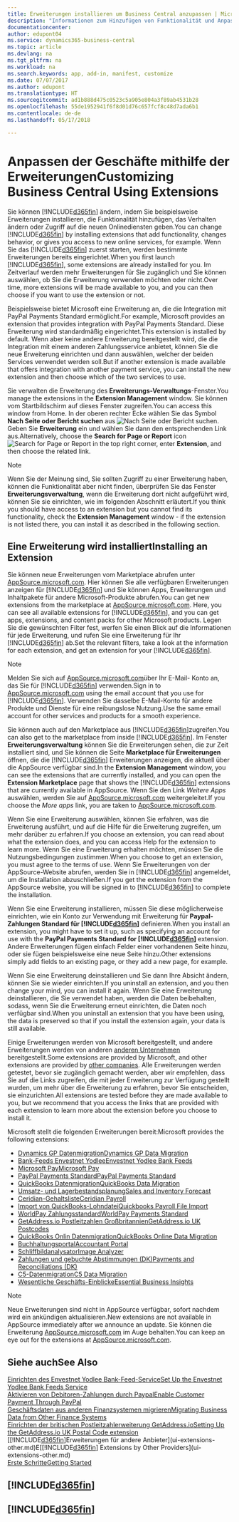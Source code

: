 ```yaml
---
title: Erweiterungen installieren um Business Central anzupassen | Microsoft Docs
description: "Informationen zum Hinzufügen von Funktionalität und Anpassungen für Business Central durch die Installation von Erweiterungen."
documentationcenter: 
author: edupont04
ms.service: dynamics365-business-central
ms.topic: article
ms.devlang: na
ms.tgt_pltfrm: na
ms.workload: na
ms.search.keywords: app, add-in, manifest, customize
ms.date: 07/07/2017
ms.author: edupont
ms.translationtype: HT
ms.sourcegitcommit: ad1b888d475c0523c5a905e804a3f89ab4531b28
ms.openlocfilehash: 55de1952941f6f8d01d76c657fcf8c48d7ada6b1
ms.contentlocale: de-de
ms.lasthandoff: 05/17/2018

---
```

# <a name="customizing-business-central-using-extensions"></a><span data-ttu-id="6dc07-103">Anpassen der Geschäfte mithilfe der Erweiterungen</span><span class="sxs-lookup"><span data-stu-id="6dc07-103">Customizing Business Central Using Extensions</span></span>
<span data-ttu-id="6dc07-104">Sie können [!INCLUDE[d365fin](includes/d365fin_md.md)] ändern, indem Sie beispielsweise Erweiterungen installieren, die Funktionalität hinzufügen, das Verhalten ändern oder Zugriff auf die neuen Onlinediensten geben.</span><span class="sxs-lookup"><span data-stu-id="6dc07-104">You can change [!INCLUDE[d365fin](includes/d365fin_md.md)] by installing extensions that add functionality, changes behavior, or gives you access to new online services, for example.</span></span>
<span data-ttu-id="6dc07-105">Wenn Sie das [!INCLUDE[d365fin](includes/d365fin_md.md)] zuerst starten, werden bestimmte Erweiterungen bereits eingerichtet.</span><span class="sxs-lookup"><span data-stu-id="6dc07-105">When you first launch [!INCLUDE[d365fin](includes/d365fin_md.md)], some extensions are already installed for you.</span></span> <span data-ttu-id="6dc07-106">Im Zeitverlauf werden mehr Erweiterungen für Sie zugänglich und Sie können auswählen, ob Sie die Erweiterung verwenden möchten oder nicht.</span><span class="sxs-lookup"><span data-stu-id="6dc07-106">Over time, more extensions will be made available to you, and you can then choose if you want to use the extension or not.</span></span>

<span data-ttu-id="6dc07-107">Beispielsweise bietet Microsoft eine Erweiterung an, die die Integration mit PayPal Payments Standard ermöglicht.</span><span class="sxs-lookup"><span data-stu-id="6dc07-107">For example, Microsoft provides an extension that provides integration with PayPal Payments Standard.</span></span> <span data-ttu-id="6dc07-108">Diese Erweiterung wird standardmäßig eingerichtet.</span><span class="sxs-lookup"><span data-stu-id="6dc07-108">This extension is installed by default.</span></span>
<span data-ttu-id="6dc07-109">Wenn aber keine andere Erweiterung bereitgestellt wird, die die Integration mit einem anderen Zahlungsservice anbietet, können Sie die neue Erweiterung einrichten und dann auswählen, welcher der beiden Services verwendet werden soll.</span><span class="sxs-lookup"><span data-stu-id="6dc07-109">But if another extension is made available that offers integration with another payment service, you can install the new extension and then choose which of the two services to use.</span></span>  

<span data-ttu-id="6dc07-110">Sie verwalten die Erweiterung des **Erweiterungs-Verwaltungs**-Fenster.</span><span class="sxs-lookup"><span data-stu-id="6dc07-110">You manage the extensions in the **Extension Management** window.</span></span> <span data-ttu-id="6dc07-111">Sie können vom Startbildschirm auf dieses Fenster zugreifen.</span><span class="sxs-lookup"><span data-stu-id="6dc07-111">You can access this window from Home.</span></span> <span data-ttu-id="6dc07-112">In der oberen rechter Ecke wählen Sie das Symbol **Nach Seite oder Bericht suchen** aus ![Nach Seite oder Bericht suchen](media/ui-search/search_small.png "Symbol nach Seite oder Bericht suchen"). Geben Sie **Erweiterung** ein und wählen Sie dann den entsprechenden Link aus.</span><span class="sxs-lookup"><span data-stu-id="6dc07-112">Alternatively, choose the **Search for Page or Report** icon ![Search for Page or Report](media/ui-search/search_small.png "Search for Page or Report icon") in the top right corner, enter **Extension**, and then choose the related link.</span></span>  

> [!NOTE]  
>   <span data-ttu-id="6dc07-113">Wenn Sie der Meinung sind, Sie sollten Zugriff zu einer Erweiterung haben, können die Funktionalität aber nicht finden, überprüfen Sie das Fenster **Erweiterungsverwaltung**, wenn die Erweiterung dort nicht aufgeführt wird, können Sie sie einrichten, wie im folgenden Abschnitt erläutert.</span><span class="sxs-lookup"><span data-stu-id="6dc07-113">If you think you should have access to an extension but you cannot find its functionality, check the **Extension Management** window - if the extension is not listed there, you can install it as described in the following section.</span></span>  

## <a name="installing-an-extension"></a><span data-ttu-id="6dc07-114">Eine Erweiterung wird installiert</span><span class="sxs-lookup"><span data-stu-id="6dc07-114">Installing an Extension</span></span>
<span data-ttu-id="6dc07-115">Sie können neue Erweiterungen vom Marketplace abrufen unter [AppSource.microsoft.com](https://appsource.microsoft.com/en-us/marketplace/apps?product=dynamics-365%3Bdynamics-365-for-financials&page=1). Hier können Sie alle verfügbaren Erweiterungen anzeigen für [!INCLUDE[d365fin](includes/d365fin_md.md)] und Sie können Apps, Erweiterungen und Inhaltpakete für andere Microsoft-Produkte abrufen.</span><span class="sxs-lookup"><span data-stu-id="6dc07-115">You can get new extensions from the marketplace at [AppSource.microsoft.com](https://appsource.microsoft.com/en-us/marketplace/apps?product=dynamics-365%3Bdynamics-365-for-financials&page=1). Here, you can see all available extensions for [!INCLUDE[d365fin](includes/d365fin_md.md)], and you can get apps, extensions, and content packs for other Microsoft products.</span></span> <span data-ttu-id="6dc07-116">Legen Sie die gewünschten Filter fest, werfen Sie einen Blick auf die Informationen für jede Erweiterung, und rufen Sie eine Erweiterung für Ihr [!INCLUDE[d365fin](includes/d365fin_md.md)] ab.</span><span class="sxs-lookup"><span data-stu-id="6dc07-116">Set the relevant filters, take a look at the information for each extension, and get an extension for your [!INCLUDE[d365fin](includes/d365fin_md.md)].</span></span>  
> [!NOTE]  
>   <span data-ttu-id="6dc07-117">Melden Sie sich auf [AppSource.microsoft.com](https://appsource.microsoft.com/)über Ihr E-Mail- Konto an, das Sie für [!INCLUDE[d365fin](includes/d365fin_md.md)] verwenden.</span><span class="sxs-lookup"><span data-stu-id="6dc07-117">Sign in to [AppSource.microsoft.com](https://appsource.microsoft.com/) using the email account that you use for [!INCLUDE[d365fin](includes/d365fin_md.md)].</span></span> <span data-ttu-id="6dc07-118">Verwenden Sie dasselbe E-Mail-Konto für andere Produkte und Dienste für eine reibungslose Nutzung.</span><span class="sxs-lookup"><span data-stu-id="6dc07-118">Use the same email account for other services and products for a smooth experience.</span></span>  

<span data-ttu-id="6dc07-119">Sie können auch auf den Marketplace aus [!INCLUDE[d365fin](includes/d365fin_md.md)]zugreifen.</span><span class="sxs-lookup"><span data-stu-id="6dc07-119">You can also get to the marketplace from inside [!INCLUDE[d365fin](includes/d365fin_md.md)].</span></span> <span data-ttu-id="6dc07-120">Im Fenster **Erweiterungsverwaltung** können Sie die Erweiterungen sehen, die zur Zeit installiert sind, und Sie können die Seite **Marketplace für Erweiterungen** öffnen, die die [!INCLUDE[d365fin](includes/d365fin_md.md)] Erweiterungen anzeigen, die aktuell über die AppSource verfügbar sind.</span><span class="sxs-lookup"><span data-stu-id="6dc07-120">In the **Extension Management** window, you can see the extensions that are currently installed, and you can open the **Extension Marketplace** page that shows the [!INCLUDE[d365fin](includes/d365fin_md.md)] extensions that are currently available in AppSource.</span></span> <span data-ttu-id="6dc07-121">Wenn Sie den Link *Weitere Apps* auswählen, werden Sie auf [AppSource.microsoft.com](https://appsource.microsoft.com/en-us/marketplace/apps?product=dynamics-365%3Bdynamics-365-for-financials&page=1) weitergeleitet.</span><span class="sxs-lookup"><span data-stu-id="6dc07-121">If you choose the *More apps* link, you are taken to [AppSource.microsoft.com](https://appsource.microsoft.com/en-us/marketplace/apps?product=dynamics-365%3Bdynamics-365-for-financials&page=1).</span></span>  

<span data-ttu-id="6dc07-122">Wenn Sie eine Erweiterung auswählen, können Sie erfahren, was die Erweiterung ausführt, und auf die Hilfe für die Erweiterung zugreifen, um mehr darüber zu erfahren.</span><span class="sxs-lookup"><span data-stu-id="6dc07-122">If you choose an extension, you can read about what the extension does, and you can access Help for the extension to learn more.</span></span> <span data-ttu-id="6dc07-123">Wenn Sie eine Erweiterung erhalten möchten, müssen Sie die Nutzungsbedingungen zustimmen.</span><span class="sxs-lookup"><span data-stu-id="6dc07-123">When you choose to get an extension, you must agree to the terms of use.</span></span> <span data-ttu-id="6dc07-124">Wenn Sie Erweiterungen von der AppSource-Website abrufen, werden Sie in [!INCLUDE[d365fin](includes/d365fin_md.md)] angemeldet, um die Installation abzuschließen.</span><span class="sxs-lookup"><span data-stu-id="6dc07-124">If you get the extension from the AppSource website, you will be signed in to [!INCLUDE[d365fin](includes/d365fin_md.md)] to complete the installation.</span></span>  

<span data-ttu-id="6dc07-125">Wenn Sie eine Erweiterung installieren, müssen Sie diese möglicherweise einrichten, wie ein Konto zur Verwendung mit Erweiterung für **Paypal-Zahlungen Standard für [!INCLUDE[d365fin](includes/d365fin_md.md)]** definieren.</span><span class="sxs-lookup"><span data-stu-id="6dc07-125">When you install an extension, you might have to set it up, such as specifying an account for use with the **PayPal Payments Standard for [!INCLUDE[d365fin](includes/d365fin_md.md)]** extension.</span></span>
<span data-ttu-id="6dc07-126">Andere Erweiterungen fügen einfach Felder einer vorhandenen Seite hinzu, oder sie fügen beispielsweise eine neue Seite hinzu.</span><span class="sxs-lookup"><span data-stu-id="6dc07-126">Other extensions simply add fields to an existing page, or they add a new page, for example.</span></span>   

<span data-ttu-id="6dc07-127">Wenn Sie eine Erweiterung deinstallieren und Sie dann Ihre Absicht ändern, können Sie sie wieder einrichten.</span><span class="sxs-lookup"><span data-stu-id="6dc07-127">If you uninstall an extension, and you then change your mind, you can install it again.</span></span> <span data-ttu-id="6dc07-128">Wenn Sie eine Erweiterung deinstallieren, die Sie verwendet haben, werden die Daten beibehalten, sodass, wenn Sie die Erweiterung erneut einrichten, die Daten noch verfügbar sind.</span><span class="sxs-lookup"><span data-stu-id="6dc07-128">When you uninstall an extension that you have been using, the data is preserved so that if you install the extension again, your data is still available.</span></span>  

<span data-ttu-id="6dc07-129">Einige Erweiterungen werden von Microsoft bereitgestellt, und andere Erweiterungen werden von anderen [anderen Unternehmen](ui-extensions-other.md) bereitgestellt.</span><span class="sxs-lookup"><span data-stu-id="6dc07-129">Some extensions are provided by Microsoft, and other extensions are provided by [other companies](ui-extensions-other.md).</span></span> <span data-ttu-id="6dc07-130">Alle Erweiterungen werden getestet, bevor sie zugänglich gemacht werden, aber wir empfehlen, dass Sie auf die Links zugreifen, die mit jeder Erweiterung zur Verfügung gestellt wurden, um mehr über die Erweiterung zu erfahren, bevor Sie entscheiden, sie einzurichten.</span><span class="sxs-lookup"><span data-stu-id="6dc07-130">All extensions are tested before they are made available to you, but we recommend that you access the links that are provided with each extension to learn more about the extension before you choose to install it.</span></span>  

<span data-ttu-id="6dc07-131">Microsoft stellt die folgenden Erweiterungen bereit:</span><span class="sxs-lookup"><span data-stu-id="6dc07-131">Microsoft provides the following extensions:</span></span>  

* [<span data-ttu-id="6dc07-132">Dynamics GP Datenmigration</span><span class="sxs-lookup"><span data-stu-id="6dc07-132">Dynamics GP Data Migration</span></span>](ui-extensions-dynamicsgp-data-migration.md)  
* [<span data-ttu-id="6dc07-133">Bank-Feeds Envestnet Yodlee</span><span class="sxs-lookup"><span data-stu-id="6dc07-133">Envestnet Yodlee Bank Feeds</span></span>](ui-extensions-yodlee-bank-feeds.md)  
* [<span data-ttu-id="6dc07-134">Microsoft Pay</span><span class="sxs-lookup"><span data-stu-id="6dc07-134">Microsoft Pay</span></span>](ui-extensions-microsoft-pay-payments.md)  
* [<span data-ttu-id="6dc07-135">PayPal Payments Standard</span><span class="sxs-lookup"><span data-stu-id="6dc07-135">PayPal Payments Standard</span></span>](ui-extensions-paypal-payments-standard.md)  
* [<span data-ttu-id="6dc07-136">QuickBooks Datenmigration</span><span class="sxs-lookup"><span data-stu-id="6dc07-136">QuickBooks Data Migration</span></span>](ui-extensions-quickbooks-data-migration.md)  
* [<span data-ttu-id="6dc07-137">Umsatz- und Lagerbestandsplanung</span><span class="sxs-lookup"><span data-stu-id="6dc07-137">Sales and Inventory Forecast</span></span>](ui-extensions-sales-forecast.md)  
* [<span data-ttu-id="6dc07-138">Ceridian-Gehaltsliste</span><span class="sxs-lookup"><span data-stu-id="6dc07-138">Ceridian Payroll</span></span>](ui-extensions-ceridian-payroll.md)  
* [<span data-ttu-id="6dc07-139">Import von QuickBooks-Lohndatei</span><span class="sxs-lookup"><span data-stu-id="6dc07-139">Quickbooks Payroll File Import</span></span>](ui-extensions-quickbooks-payroll.md)  
* [<span data-ttu-id="6dc07-140">WorldPay Zahlungsstandard</span><span class="sxs-lookup"><span data-stu-id="6dc07-140">WorldPay Payments Standard</span></span>](ui-extensions-worldpay-payments-standard.md)  
* [<span data-ttu-id="6dc07-141">GetAddress.io Postleitzahlen Großbritannien</span><span class="sxs-lookup"><span data-stu-id="6dc07-141">GetAddress.io UK Postcodes</span></span>](ui-extensions-getaddressio.md)  
* [<span data-ttu-id="6dc07-142">QuickBooks Onlin Datenmigration</span><span class="sxs-lookup"><span data-stu-id="6dc07-142">QuickBooks Online Data Migration</span></span>](ui-extensions-quickbooks-online-data-migration.md)  
* [<span data-ttu-id="6dc07-143">Buchhaltungsportal</span><span class="sxs-lookup"><span data-stu-id="6dc07-143">Accountant Portal</span></span>](ui-extensions-accountant-portal.md)  
* [<span data-ttu-id="6dc07-144">Schliffbildanalysator</span><span class="sxs-lookup"><span data-stu-id="6dc07-144">Image Analyzer</span></span>](ui-extensions-image-analyzer.md)  
* [<span data-ttu-id="6dc07-145">Zahlungen und gebuchte Abstimmungen (DK)</span><span class="sxs-lookup"><span data-stu-id="6dc07-145">Payments and Reconciliations (DK)</span></span>](ui-extensions-payments-reconciliation-formats-dk.md)  
* [<span data-ttu-id="6dc07-146">C5-Datenmigration</span><span class="sxs-lookup"><span data-stu-id="6dc07-146">C5 Data Migration</span></span>](ui-extensions-c5-data-migration.md)  
* [<span data-ttu-id="6dc07-147">Wesentliche Geschäfts-Einblicke</span><span class="sxs-lookup"><span data-stu-id="6dc07-147">Essential Business Insights</span></span>](ui-extensions-essential-business-insights.md)  

> [!NOTE]  
>  <span data-ttu-id="6dc07-148">Neue Erweiterungen sind nicht in AppSource verfügbar, sofort nachdem wird ein ankündigen aktualisieren.</span><span class="sxs-lookup"><span data-stu-id="6dc07-148">New extensions are not available in AppSource immediately after we announce an update.</span></span> <span data-ttu-id="6dc07-149">Sie können die Erweiterung [AppSource.microsoft.com](https://appsource.microsoft.com/en-us/marketplace/apps?product=dynamics-365%3Bdynamics-365-for-financials&page=1) im Auge behalten.</span><span class="sxs-lookup"><span data-stu-id="6dc07-149">You can keep an eye out for the extensions at [AppSource.microsoft.com](https://appsource.microsoft.com/en-us/marketplace/apps?product=dynamics-365%3Bdynamics-365-for-financials&page=1).</span></span>

## <a name="see-also"></a><span data-ttu-id="6dc07-150">Siehe auch</span><span class="sxs-lookup"><span data-stu-id="6dc07-150">See Also</span></span>
[<span data-ttu-id="6dc07-151">Einrichten des Envestnet Yodlee Bank-Feed-Service</span><span class="sxs-lookup"><span data-stu-id="6dc07-151">Set Up the Envestnet Yodlee Bank Feeds Service</span></span>](bank-how-setup-bank-statement-service.md)  
[<span data-ttu-id="6dc07-152">Aktivieren von Debitoren-Zahlungen durch Paypal</span><span class="sxs-lookup"><span data-stu-id="6dc07-152">Enable Customer Payment Through PayPal</span></span>](sales-how-enable-payment-service-extensions.md)  
[<span data-ttu-id="6dc07-153">Geschäftsdaten aus anderen Finanzsystemen migrieren</span><span class="sxs-lookup"><span data-stu-id="6dc07-153">Migrating Business Data from Other Finance Systems</span></span>](across-import-data-configuration-packages.md)  
[<span data-ttu-id="6dc07-154">Einrichten der britischen Postleitzahlerweiterung GetAddress.io</span><span class="sxs-lookup"><span data-stu-id="6dc07-154">Setting Up the GetAddress.io UK Postal Code extension</span></span>](LocalFunctionality/UnitedKingdom/uk-setup-postal-code-service.md)  
<span data-ttu-id="6dc07-155">[[!INCLUDE[d365fin](includes/d365fin_md.md)]Erweiterungen für andere Anbieter](ui-extensions-other.md)E</span><span class="sxs-lookup"><span data-stu-id="6dc07-155">[[!INCLUDE[d365fin](includes/d365fin_md.md)] Extensions by Other Providers](ui-extensions-other.md)</span></span>  
[<span data-ttu-id="6dc07-156">Erste Schritte</span><span class="sxs-lookup"><span data-stu-id="6dc07-156">Getting Started</span></span>](product-get-started.md)  

## [!INCLUDE[d365fin](includes/free_trial_md.md)]  
## [!INCLUDE[d365fin](includes/training_link_md.md)]

